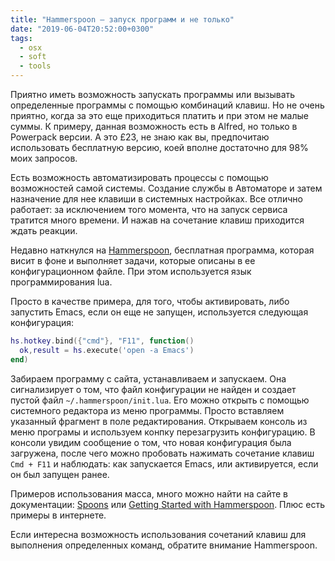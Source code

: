 ```yaml
---
title: "Hammerspoon — запуск программ и не только"
date: "2019-06-04T20:52:00+0300"
tags:
  - osx
  - soft
  - tools
---
```

Приятно иметь возможность запускать программы или вызывать определенные программы с помощью комбинаций клавиш. Но не очень приятно, когда за это еще приходиться платить и при этом не малые суммы. К примеру, данная возможность есть в Alfred, но только в Powerpack версии. А это £23, не знаю как вы, предпочитаю использовать бесплатную версию, коей вполне достаточно для 98% моих запросов.

Есть возможность автоматизировать процессы с помощью возможностей самой системы. Создание службы в Автоматоре и затем назначение для нее клавиши в системных настройках. Все отлично работает: за исключением того момента, что на запуск сервиса тратится много времени. И нажав на сочетание клавиш приходится ждать реакции.

Недавно наткнулся на [Hammerspoon](https://www.hammerspoon.org/), бесплатная программа, которая висит в фоне и выполняет задачи, которые описаны в ее конфигурационном файле. При этом используется язык программирования lua.

Просто в качестве примера, для того, чтобы активировать, либо запустить Emacs, если он еще не запущен, используется следующая конфигурация:

```lua
hs.hotkey.bind({"cmd"}, "F11", function()
  ok,result = hs.execute('open -a Emacs')
end)
```

Забираем программу с сайта, устанавливаем и запускаем. Она сигнализирует о том, что файл конфигурации не найден и создает пустой файл `~/.hammerspoon/init.lua`. Его можно открыть с помощью системного редактора из меню программы. Просто вставляем указанный фрагмент в поле редактирования. Открываем консоль из меню програмы и используем конпку перезагрузить конфигурацию. В консоли увидим сообщение о том, что новая конфигурация была загружена, после чего можно пробовать нажимать сочетание клавиш `Cmd + F11` и наблюдать: как запускается Emacs, или активируется, если он был запущен ранее.

Примеров использования масса, много можно найти на сайте в документации: [Spoons](https://www.hammerspoon.org/Spoons/) или [Getting Started with Hammerspoon](https://www.hammerspoon.org/go/). Плюс есть примеры в интернете.

Если интересна возможность использования сочетаний клавиш для выполнения определенных команд, обратите внимание  Hammerspoon.
